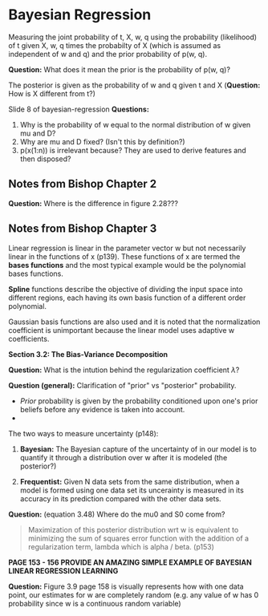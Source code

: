 # Bayesian Regression


Measuring the joint probability of t, X, w, q using the probability (likelihood) of t given X, w, q times the probabilty of X (which is assumed as independent of w and q) and the prior probability of p(w, q).

**Question:** What does it mean the prior is the probability of p(w, q)?

The posterior is given as the probability of w and q given t and X (**Question:** How is X different from t?)

Slide 8 of bayesian-regression
**Questions:**

1. Why is the probability of w equal to the normal distribution of w given mu and D?
2. Why are mu and D fixed? (Isn't this by definition?)
3. p(x(1:n)) is irrelevant because? They are used to derive features and then disposed?

## Notes from Bishop Chapter 2

**Question:** Where is the difference in figure 2.28???

## Notes from Bishop Chapter 3

Linear regression is linear in the parameter vector w but not necessarily linear in the functions of x (p139). These functions of x are termed the **bases functions** and the most typical example would be the polynomial bases functions.

**Spline** functions describe the objective of dividing the input space into different regions, each having its own basis function of a different order polynomial.

Gaussian basis functions are also used and it is noted that the normalization coefficient is unimportant because the linear model uses adaptive w coefficients.

**Section 3.2: The Bias-Variance Decomposition**

**Question:** What is the intution behind the regularization coefficient $\lambda$?

**Question (general):** Clarification of "prior" vs "posterior" probability.

* *Prior* probability is given by the probability conditioned upon one's prior beliefs before any evidence is taken into account.
* 

The two ways to measure uncertainty (p148):

1. **Bayesian:** The Bayesian capture of the uncertainty of in our model is to quantify it through a distribution over w after it is modeled (the posterior?)

2. **Frequentist:** Given N data sets from the same distribution, when a model is formed using one data set its uncerainty is measured in its accuracy in its prediction compared with the other data sets.


**Question:** (equation 3.48) Where do the mu0 and S0 come from?

> Maximization of this posterior distribution wrt w is equivalent to minimizing the sum of squares error function with the addition of a regularization term, lambda which is alpha / beta. (p153)

**PAGE 153 - 156 PROVIDE AN AMAZING SIMPLE EXAMPLE OF BAYESIAN LINEAR REGRESSION LEARNING**

**Question:** Figure 3.9 page 158 is visually represents how with one data point, our estimates for w are completely random (e.g. any value of w has 0 probability since w is a continuous random variable)


